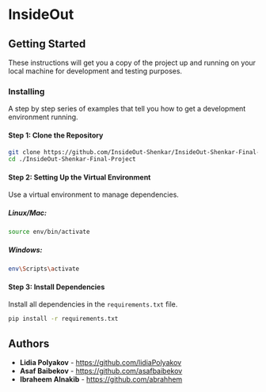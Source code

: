 # InsideOut

## Getting Started

These instructions will get you a copy of the project up and running on your local machine for development and testing purposes.


### Installing

A step by step series of examples that tell you how to get a development environment running.

#### Step 1: Clone the Repository

```bash
git clone https://github.com/InsideOut-Shenkar/InsideOut-Shenkar-Final-Project.git
cd ./InsideOut-Shenkar-Final-Project
```

#### Step 2: Setting Up the Virtual Environment

Use a virtual environment to manage dependencies.
##### Linux/Mac:
```bash
source env/bin/activate
```

##### Windows:
```bash
env\Scripts\activate
```

#### Step 3: Install Dependencies
Install all dependencies in the `requirements.txt` file.

```bash
pip install -r requirements.txt
```

## Authors

- **Lidia Polyakov** - https://github.com/lidiaPolyakov
- **Asaf Baibekov** - https://github.com/asafbaibekov
- **Ibraheem Alnakib** - https://github.com/abrahhem
